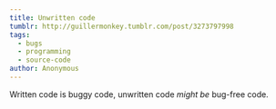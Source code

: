 ```yaml
---
title: Unwritten code
tumblr: http://guillermonkey.tumblr.com/post/3273797998
tags:
  - bugs
  - programming
  - source-code
author: Anonymous
---
```


Written code is buggy code, unwritten code *might be* bug-free code.
